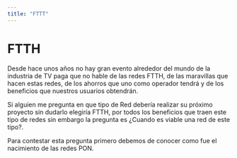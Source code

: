 ```yaml
---
title: "FTTT"
---
```

# FTTH 

Desde hace unos años no hay gran evento alrededor del mundo de la industria de TV paga que no hable de las redes FTTH, de las maravillas que hacen estas redes, de los ahorros que uno como operador tendrá y de los beneficios que nuestros usuarios obtendrán.

Si alguien me pregunta en que tipo de Red debería realizar su próximo proyecto sin dudarlo elegiría FTTH, por todos los beneficios que traen este tipo de redes sin embargo la pregunta es ¿Cuando es viable una red de este tipo?.

Para contestar esta pregunta primero debemos de conocer como fue el nacimiento de las redes PON.